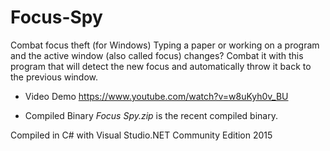 # Focus-Spy
Combat focus theft (for Windows) 
Typing a paper or working on a program and the active window (also called focus) changes? Combat it with this program that will detect the new focus and automatically throw it back to the previous window.

- Video Demo
https://www.youtube.com/watch?v=w8uKyh0v_BU

- Compiled Binary
*Focus Spy.zip* is the recent compiled binary.<br>

Compiled in C# with Visual Studio.NET Community Edition 2015
